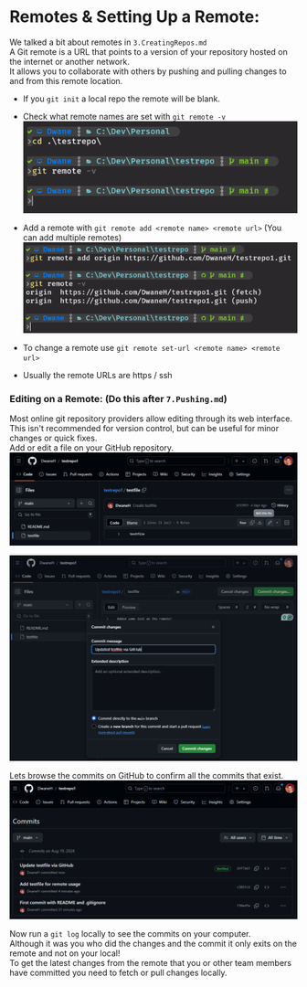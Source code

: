 
# Remotes & Setting Up a Remote:

We talked a bit about remotes in `3.CreatingRepos.md`  
A Git remote is a URL that points to a version of your repository hosted on the internet or another network.  
It allows you to collaborate with others by pushing and pulling changes to and from this remote location.
- If you `git init` a local repo the remote will be blank.
- Check what remote names are set with `git remote -v`  
<kbd>![git-remote-local](../images/git-remote-local.png)</kbd>

- Add a remote with `git remote add <remote name> <remote url>` (You can add multiple remotes)  
<kbd>![git-remote-add](../images/git-remote-add.png)</kbd>

- To change a remote use `git remote set-url <remote name> <remote url>`
- Usually the remote URLs are https / ssh

### Editing on a Remote: (Do this after `7.Pushing.md`)
Most online git repository providers allow editing through its web interface.  
This isn't recommended for version control, but can be useful for minor changes or quick fixes.  
Add or edit a file on your GitHub repository.  
<kbd>![github-edit1](../images/github-edit1.png)</kbd>

<kbd>![github-edit2](../images/github-edit2.png)</kbd>

Lets browse the commits on GitHub to confirm all the commits that exist.  
<kbd>![github-commits](../images/github-commits.png)</kbd>

Now run a `git log` locally to see the commits on your computer.  
Although it was you who did the changes and the commit it only exits on the remote and not on your local!  
To get the latest changes from the remote that you or other team members have committed you need to fetch or pull changes locally.